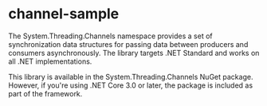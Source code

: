 # channel-sample
The System.Threading.Channels namespace provides a set of synchronization data structures for passing data between producers and consumers asynchronously. The library targets .NET Standard and works on all .NET implementations.

This library is available in the System.Threading.Channels NuGet package. However, if you're using .NET Core 3.0 or later, the package is included as part of the framework.